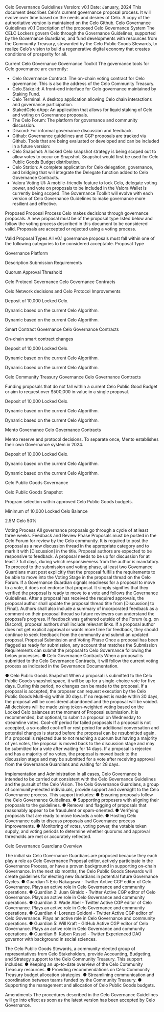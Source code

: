 Celo Governance Guidelines
Version: v0.1
Date: January, 2024
This document describes Celo's current governance proposal process. It will evolve over
time based on the needs and desires of Celo. A copy of the authoritative version is
maintained on the Celo Github.
Celo Governance Guidelines v0.1
Description of the proposed Celo Governance System
The CELO Lockers govern Celo through the Governance Guidelines, supported by the
Governance Guardians, and fund developments with resources from the Community Treasury,
stewarded by the Celo Public Goods Stewards, to realize Celo’s vision to build a regenerative
digital economy that creates conditions of prosperity for all.

Current Celo Governance
Governance Toolkit
The governance tools for Celo governance are currently:
- Celo Governance Contract: The on-chain voting contract for Celo governance. This is
also the address of the Celo Community Treasury.
- Celo.Stake.id: A front-end interface for Celo governance maintained by Staking Fund.
- Celo Terminal: A desktop application allowing Celo chain interactions and governance
participation.
- StakedCelo dApp: An application that allows for liquid staking of Celo and voting on
Governance proposals.
- The Celo Forum: The platform for governance and community discussion.
- Discord: For informal governance discussion and feedback.
- Github: Governance guidelines and CGP proposals are tracked via Github.
Tools that are being evaluated or developed and can be included in a future version:
- Celo Snapshot: A locked Celo snapshot strategy is being scoped out to allow votes to
occur on Snapshot. Snapshot would first be used for Celo Public Goods Budget
distribution.
- Celo Station: A complete application for Celo delegation, governance, and bridging that
will integrate the Delegate function added to Celo Governance Contracts.
- Valora Voting UI: A mobile-friendly feature to lock Celo, delegate voting power, and vote
on proposals to be included in the Valora Wallet is currently being scoped.
The Governance Toolkit will evolve with each version of Celo Governance Guidelines to make
governance more resilient and effective.

Proposed Proposal Process
Celo makes decisions through governance proposals. A new proposal must be of the
proposal type listed below and follow the voting process described in this document to be
considered valid. Proposals are accepted or rejected using a voting process.

Valid Proposal Types
All v0.1 governance proposals must fall within one of the following categories to be
considered acceptable.
Proposal
Type

Governance
Platform

Description Submission
Requirements

Quorum Approval
Threshold

Celo
Protocol
Governance
Celo
Governance
Contracts

Celo Network
decisions and Celo
Protocol
Improvements

Deposit of
10,000 Locked
Celo.

Dynamic
based on
the
current
Celo
Algorithm.

Dynamic
based on
the current
Celo
Algorithm.

Smart
Contract
Governance
Celo
Governance
Contracts

On-chain smart
contract changes

Deposit of
10,000 Locked
Celo.

Dynamic
based on
the
current
Celo
Algorithm.

Dynamic
based on
the current
Celo
Algorithm.

Celo
Community
Treasury
Governance
Celo
Governance
Contracts

Funding proposals
that do not fall
within a current
Celo Public Good
Budget or aim to
request over
$500,000 in value
in a single
proposal.

Deposit of
10,000 Locked
Celo.

Dynamic
based on
the
current
Celo
Algorithm.

Dynamic
based on
the current
Celo
Algorithm.

Mento
Governance
Celo
Governance
Contracts

Mento reserve and
protocol decisions.
To separate once,
Mento establishes
their own
Governance
system in 2024.

Deposit of
10,000 Locked
Celo.

Dynamic
based on
the
current
Celo
Algorithm.

Dynamic
based on
the current
Celo
Algorithm.

Celo Public
Goods
Governance

Celo Public
Goods
Snapshot

Program selection
within approved
Celo Public Goods
budgets.

Minimum of
10,000 Locked
Celo Balance

2.5M Celo 50%

Voting Process
All governance proposals go through a cycle of at least three weeks.
Feedback and Review Phase
Proposals must be posted in the Celo Forum for review by the Celo community. It is required to
post the proposal as a new discussion thread in the appropriate category and to mark it with
[Discussion] in the title. Proposal authors are expected to be responsive to feedback.
A proposal needs to be up for discussion for at least 7 full days, during which responsiveness
from the author is mandatory.
To proceed to the submission and voting phase, at least two Governance Guardians must post
explicitly that the proposal fulfills the requirements to be able to move into the Voting Stage in
the proposal thread on the Celo Forum. If a Governance Guardian signals readiness for a
proposal to move to a vote, it does not endorse that proposal. It simply signifies that they
verified the proposal is ready to move to a vote and follows the Governance Guidelines.
After a proposal has received the required approvals, the proposal author shall update the
proposal thread title from [Discussion] to [Final]. Authors shall also include a summary of
incorporated feedback as a comment on their proposal thread so future reviewers can
understand the proposal’s progress. If feedback was gathered outside of the Forum (e.g. on
Discord), proposal authors shall include relevant links.
If a proposal author does not get explicit approval or wants more time for feedback, they
should continue to seek feedback from the community and submit an updated proposal.
Proposal Submission and Voting Phase
Once a proposal has been flagged as ready for submission, any account that matches the
Submission Requirements can submit the proposal to Celo Governance following the below
processes.
● Celo Governance Contracts
When a proposal is submitted to the Celo Governance Contracts, it will follow the current
voting process as indicated in the Governance Documentation.

● Celo Public Goods Snapshot
When a proposal is submitted to the Celo Public Goods snapshot space, it will be up
for a single-choice vote for five days. During this period, no changes can be made to
the proposal. If a proposal is accepted, the proposer can request execution by the
Celo Public Goods Multi-sig within 30 days. If no request is made within 30 days, the
proposal will be considered abandoned and the proposal will be voided.
All decisions will be made using token-weighted voting based on the Locked Celo balances
at the moment of Proposal submission. It is recommended, but optional, to submit a
proposal on Wednesday to streamline votes.
Cool-off period for failed proposals
If a proposal is not accepted, a so-called cool-off or rest period for additional conversation
and potential changes is started before the proposal can be resubmitted again.
If a proposal is rejected due to not reaching a quorum but having a majority of yes votes, the
proposal is moved back to the discussion stage and may be submitted for a vote after waiting
for 14 days.
If a proposal is rejected and has a majority of no votes, the proposal is moved back to the
discussion stage and may be submitted for a vote after receiving approval from the
Governance Guardians and waiting for 28 days.

Implementation and Administration
In all cases, Celo Governance is intended to be carried out consistent with the Celo
Governance Guidelines and the pursuit of the Celo Vision.
The Celo Governance Guardians, a group of community-elected individuals, provide
support and oversight to the Celo Governance process. This support includes:
● Ensuring proposals follow the Celo Governance Guidelines.
● Supporting proposers with aligning their proposals to the guidelines.
● Removal and flagging of proposals that reasonably appear to be fraudulent or
spam-oriented.
● Verifying proposals that are ready to move towards a vote.
● Hosting Celo Governance calls to discuss proposals and Governance process
improvements.
● Monitoring of votes, voting power, the votable token supply, and voting periods to
determine whether quorums and approval thresholds are met or accurately reflected.

Celo Governance Guardians Overview

The initial six Celo Governance Guardians are proposed because they each play a role as Celo
Governance Proposal editor, actively participate in the Governance Process, or have a proven
background in supporting on-chain Governance. In the next six months, the Celo Public Goods
Stewards will create guidelines for electing new Guardians in potential future Governance
Cycles.
● Guardian 1: Eric Nakagawa - Twitter
Active CGP editor of Celo Governance. Plays an active role in Celo Governance and
community operations.
● Guardian 2: Juan Giraldo - Twitter
Active CGP editor of Celo Governance. Plays an active role in Celo Governance and
community operations.
● Guardian 3: Wade Abel - Twitter
Active CGP editor of Celo Governance. Plays an active role in Celo Governance and
community operations.
● Guardian 4: Lorenzo Goldoni - Twitter
Active CGP editor of Celo Governance. Plays an active role in Celo Governance and
community operations.
● Guardian 5: Will Kraft - GitHub
Active CGP editor of Celo Governance. Plays an active role in Celo Governance and
community operations.
● Guardian 6: Ruben Russel - Twitter
Experienced DAO governor with background in social sciences.

The Celo Public Goods Stewards, a community-elected group of representatives from
Celo Stakeholders, provide Accounting, Budgeting, and Strategy support to the Celo
Community Treasury. This support includes:
● Keeping an up-to-date overview of the Celo Community Treasury resources.
● Providing recommendations on Celo Community Treasury budget allocation
strategies.
● Streamlining communication and coordination between teams funded by the
Community Treasury.
● Supporting the management and allocation of Celo Public Goods budgets.

Amendments
The procedures described in the Celo Governance Guidelines will go into effect as soon as
the latest version has been accepted by Celo Governance.
